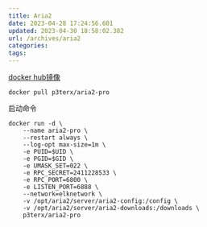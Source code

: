 ```yaml
---
title: Aria2
date: 2023-04-28 17:24:56.601
updated: 2023-04-30 18:58:02.382
url: /archives/aria2
categories: 
tags: 
---
```


[docker hub镜像](https://hub.docker.com/r/p3terx/aria2-pro)
```
docker pull p3terx/aria2-pro
```
启动命令
```
docker run -d \
    --name aria2-pro \
    --restart always \
    --log-opt max-size=1m \
    -e PUID=$UID \
    -e PGID=$GID \
    -e UMASK_SET=022 \
 	-e RPC_SECRET=2411228533 \
    -e RPC_PORT=6800 \
    -e LISTEN_PORT=6888 \
    --network=elknetwork \
    -v /opt/aria2/server/aria2-config:/config \
    -v /opt/aria2/server/aria2-downloads:/downloads \
    p3terx/aria2-pro
```